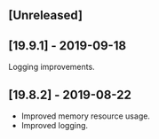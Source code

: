 ## [Unreleased]


## [19.9.1] - 2019-09-18
Logging improvements.


## [19.8.2] - 2019-08-22
- Improved memory resource usage.
- Improved logging.
